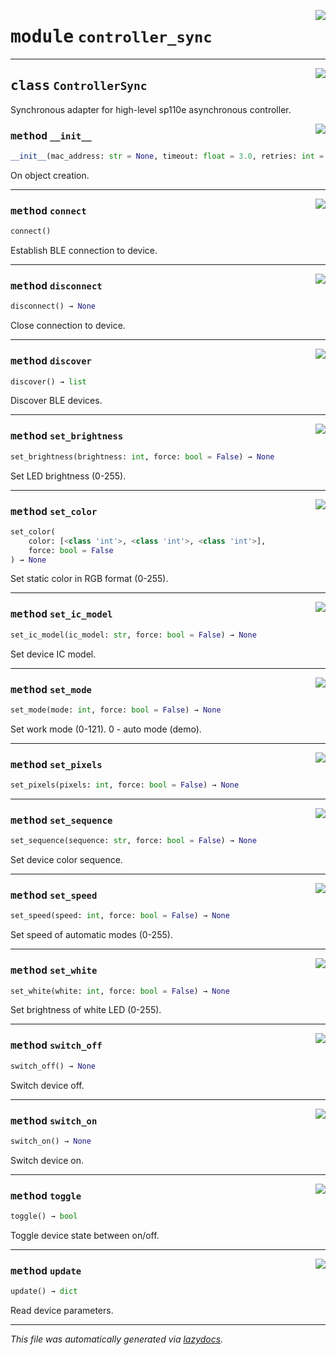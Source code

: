 <!-- markdownlint-disable -->

<a href="../sp110e/controller_sync.py#L0"><img align="right" style="float:right;" src="https://img.shields.io/badge/-source-cccccc?style=flat-square"></a>

# <kbd>module</kbd> `controller_sync`






---

<a href="../sp110e/controller_sync.py#L5"><img align="right" style="float:right;" src="https://img.shields.io/badge/-source-cccccc?style=flat-square"></a>

## <kbd>class</kbd> `ControllerSync`
Synchronous adapter for high-level sp110e asynchronous controller. 

<a href="../sp110e/controller_sync.py#L9"><img align="right" style="float:right;" src="https://img.shields.io/badge/-source-cccccc?style=flat-square"></a>

### <kbd>method</kbd> `__init__`

```python
__init__(mac_address: str = None, timeout: float = 3.0, retries: int = 0)
```

On object creation. 




---

<a href="../controller_sync/connect#L18"><img align="right" style="float:right;" src="https://img.shields.io/badge/-source-cccccc?style=flat-square"></a>

### <kbd>method</kbd> `connect`

```python
connect()
```

Establish BLE connection to device. 

---

<a href="../controller_sync/disconnect#L23"><img align="right" style="float:right;" src="https://img.shields.io/badge/-source-cccccc?style=flat-square"></a>

### <kbd>method</kbd> `disconnect`

```python
disconnect() → None
```

Close connection to device. 

---

<a href="../controller_sync/discover#L13"><img align="right" style="float:right;" src="https://img.shields.io/badge/-source-cccccc?style=flat-square"></a>

### <kbd>method</kbd> `discover`

```python
discover() → list
```

Discover BLE devices. 

---

<a href="../controller_sync/set_brightness#L75"><img align="right" style="float:right;" src="https://img.shields.io/badge/-source-cccccc?style=flat-square"></a>

### <kbd>method</kbd> `set_brightness`

```python
set_brightness(brightness: int, force: bool = False) → None
```

Set LED brightness (0-255). 

---

<a href="../controller_sync/set_color#L80"><img align="right" style="float:right;" src="https://img.shields.io/badge/-source-cccccc?style=flat-square"></a>

### <kbd>method</kbd> `set_color`

```python
set_color(
    color: [<class 'int'>, <class 'int'>, <class 'int'>],
    force: bool = False
) → None
```

Set static color in RGB format (0-255). 

---

<a href="../controller_sync/set_ic_model#L51"><img align="right" style="float:right;" src="https://img.shields.io/badge/-source-cccccc?style=flat-square"></a>

### <kbd>method</kbd> `set_ic_model`

```python
set_ic_model(ic_model: str, force: bool = False) → None
```

Set device IC model. 

---

<a href="../controller_sync/set_mode#L65"><img align="right" style="float:right;" src="https://img.shields.io/badge/-source-cccccc?style=flat-square"></a>

### <kbd>method</kbd> `set_mode`

```python
set_mode(mode: int, force: bool = False) → None
```

Set work mode (0-121). 0 - auto mode (demo). 

---

<a href="../controller_sync/set_pixels#L61"><img align="right" style="float:right;" src="https://img.shields.io/badge/-source-cccccc?style=flat-square"></a>

### <kbd>method</kbd> `set_pixels`

```python
set_pixels(pixels: int, force: bool = False) → None
```





---

<a href="../controller_sync/set_sequence#L56"><img align="right" style="float:right;" src="https://img.shields.io/badge/-source-cccccc?style=flat-square"></a>

### <kbd>method</kbd> `set_sequence`

```python
set_sequence(sequence: str, force: bool = False) → None
```

Set device color sequence. 

---

<a href="../controller_sync/set_speed#L70"><img align="right" style="float:right;" src="https://img.shields.io/badge/-source-cccccc?style=flat-square"></a>

### <kbd>method</kbd> `set_speed`

```python
set_speed(speed: int, force: bool = False) → None
```

Set speed of automatic modes (0-255). 

---

<a href="../controller_sync/set_white#L85"><img align="right" style="float:right;" src="https://img.shields.io/badge/-source-cccccc?style=flat-square"></a>

### <kbd>method</kbd> `set_white`

```python
set_white(white: int, force: bool = False) → None
```

Set brightness of white LED (0-255). 

---

<a href="../controller_sync/switch_off#L36"><img align="right" style="float:right;" src="https://img.shields.io/badge/-source-cccccc?style=flat-square"></a>

### <kbd>method</kbd> `switch_off`

```python
switch_off() → None
```

Switch device off. 

---

<a href="../controller_sync/switch_on#L31"><img align="right" style="float:right;" src="https://img.shields.io/badge/-source-cccccc?style=flat-square"></a>

### <kbd>method</kbd> `switch_on`

```python
switch_on() → None
```

Switch device on. 

---

<a href="../controller_sync/toggle#L41"><img align="right" style="float:right;" src="https://img.shields.io/badge/-source-cccccc?style=flat-square"></a>

### <kbd>method</kbd> `toggle`

```python
toggle() → bool
```

Toggle device state between on/off. 

---

<a href="../controller_sync/update#L46"><img align="right" style="float:right;" src="https://img.shields.io/badge/-source-cccccc?style=flat-square"></a>

### <kbd>method</kbd> `update`

```python
update() → dict
```

Read device parameters. 




---

_This file was automatically generated via [lazydocs](https://github.com/ml-tooling/lazydocs)._
